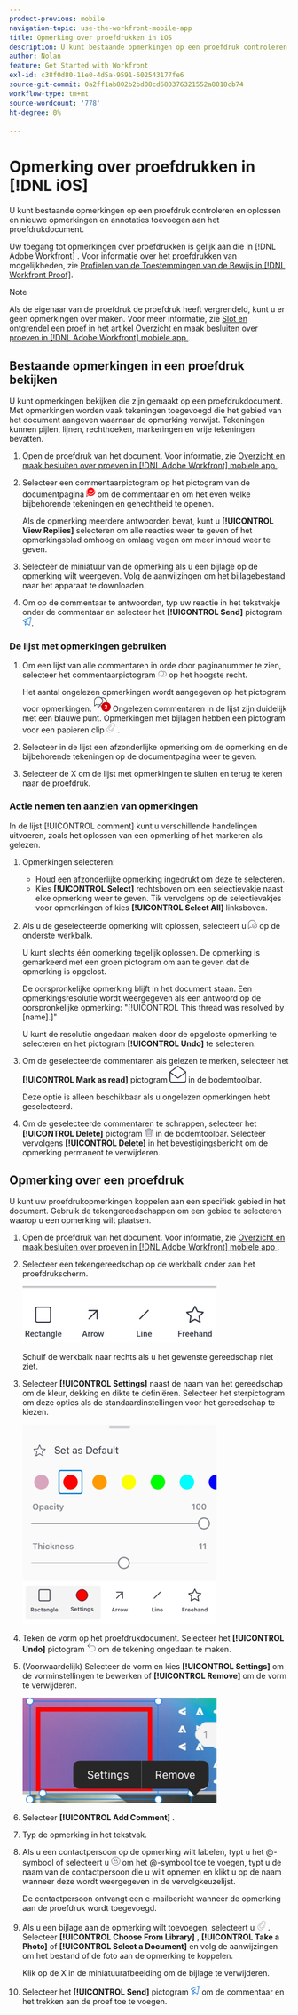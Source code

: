 ```yaml
---
product-previous: mobile
navigation-topic: use-the-workfront-mobile-app
title: Opmerking over proefdrukken in iOS
description: U kunt bestaande opmerkingen op een proefdruk controleren en oplossen en nieuwe opmerkingen en annotaties toevoegen aan het proefdrukdocument.
author: Nolan
feature: Get Started with Workfront
exl-id: c38f0d80-11e0-4d5a-9591-602543177fe6
source-git-commit: 0a2ff1ab802b2bd08cd680376321552a8018cb74
workflow-type: tm+mt
source-wordcount: '778'
ht-degree: 0%

---
```


# Opmerking over proefdrukken in [!DNL iOS]

U kunt bestaande opmerkingen op een proefdruk controleren en oplossen en nieuwe opmerkingen en annotaties toevoegen aan het proefdrukdocument.

Uw toegang tot opmerkingen over proefdrukken is gelijk aan die in [!DNL Adobe Workfront] . Voor informatie over het proefdrukken van mogelijkheden, zie [ Profielen van de Toestemmingen van de Bewijs in  [!DNL Workfront Proof]](../../../workfront-proof/wp-acct-admin/account-settings/proof-perm-profiles-in-wp.md).

>[!NOTE]
>
>Als de eigenaar van de proefdruk de proefdruk heeft vergrendeld, kunt u er geen opmerkingen over maken. Voor meer informatie, zie [ Slot en ontgrendel een proef ](../../../workfront-basics/mobile-apps/using-the-workfront-mobile-app/work-with-proofs-in-mobile-app.md#lock) in het artikel [ Overzicht en maak besluiten over proeven in  [!DNL Adobe Workfront]  mobiele app ](../../../workfront-basics/mobile-apps/using-the-workfront-mobile-app/work-with-proofs-in-mobile-app.md).

## Bestaande opmerkingen in een proefdruk bekijken

U kunt opmerkingen bekijken die zijn gemaakt op een proefdrukdocument. Met opmerkingen worden vaak tekeningen toegevoegd die het gebied van het document aangeven waarnaar de opmerking verwijst. Tekeningen kunnen pijlen, lijnen, rechthoeken, markeringen en vrije tekeningen bevatten.

1. Open de proefdruk van het document. Voor informatie, zie [ Overzicht en maak besluiten over proeven in  [!DNL Adobe Workfront]  mobiele app ](../../../workfront-basics/mobile-apps/using-the-workfront-mobile-app/work-with-proofs-in-mobile-app.md).
1. Selecteer een commentaarpictogram op het pictogram van de documentpagina ![ Commentaar op document ](assets/mobile-comment-icon-on-proofdoc-30x34.png) om de commentaar en om het even welke bijbehorende tekeningen en gehechtheid te openen.

   Als de opmerking meerdere antwoorden bevat, kunt u **[!UICONTROL View Replies]** selecteren om alle reacties weer te geven of het opmerkingsblad omhoog en omlaag vegen om meer inhoud weer te geven.

1. Selecteer de miniatuur van de opmerking als u een bijlage op de opmerking wilt weergeven. Volg de aanwijzingen om het bijlagebestand naar het apparaat te downloaden.
1. Om op de commentaar te antwoorden, typ uw reactie in het tekstvakje onder de commentaar en selecteer het **[!UICONTROL Send]** pictogram ![ verzend pictogram ](assets/mobile-send-icon-25x26.png).

### De lijst met opmerkingen gebruiken

1. Om een lijst van alle commentaren in orde door paginanummer te zien, selecteer het commentaarpictogram ![ pictogram van de Commentaar ](assets/mobile-comment-icon-30x25.png) op het hoogste recht.

   Het aantal ongelezen opmerkingen wordt aangegeven op het pictogram voor opmerkingen. ![ Aantal ongelezen commentaren ](assets/mobile-unread-comments-icon-30x27.png) Ongelezen commentaren in de lijst zijn duidelijk met een blauwe punt. Opmerkingen met bijlagen hebben een pictogram voor een papieren clip ![[!UICONTROL Attachment] ](assets/mobile-paper-clip-icon.png) .

1. Selecteer in de lijst een afzonderlijke opmerking om de opmerking en de bijbehorende tekeningen op de documentpagina weer te geven.
1. Selecteer de X om de lijst met opmerkingen te sluiten en terug te keren naar de proefdruk.

### Actie nemen ten aanzien van opmerkingen

In de lijst [!UICONTROL comment] kunt u verschillende handelingen uitvoeren, zoals het oplossen van een opmerking of het markeren als gelezen.

1. Opmerkingen selecteren:

   * Houd een afzonderlijke opmerking ingedrukt om deze te selecteren.
   * Kies **[!UICONTROL Select]** rechtsboven om een selectievakje naast elke opmerking weer te geven. Tik vervolgens op de selectievakjes voor opmerkingen of kies **[!UICONTROL Select All]** linksboven.

1. Als u de geselecteerde opmerking wilt oplossen, selecteert u ![[!UICONTROL Resolve comment] icon ](assets/mobile-resolvecomment-icon-30x30.png) op de onderste werkbalk.

   U kunt slechts één opmerking tegelijk oplossen. De opmerking is gemarkeerd met een groen pictogram om aan te geven dat de opmerking is opgelost.

   De oorspronkelijke opmerking blijft in het document staan. Een opmerkingsresolutie wordt weergegeven als een antwoord op de oorspronkelijke opmerking: &quot;[!UICONTROL This thread was resolved by [name].]&quot;

   U kunt de resolutie ongedaan maken door de opgeloste opmerking te selecteren en het pictogram **[!UICONTROL Undo]** te selecteren.

1. Om de geselecteerde commentaren als gelezen te merken, selecteer het **[!UICONTROL Mark as read]** pictogram ![ Teken als gelezen ](assets/mobile-markread-icon-30x31.png) in de bodemtoolbar.

   Deze optie is alleen beschikbaar als u ongelezen opmerkingen hebt geselecteerd.

1. Om de geselecteerde commentaren te schrappen, selecteer het **[!UICONTROL Delete]** pictogram ![ pictogram van de Schrapping ](assets/delete-30x28.png) in de bodemtoolbar. Selecteer vervolgens **[!UICONTROL Delete]** in het bevestigingsbericht om de opmerking permanent te verwijderen.

## Opmerking over een proefdruk

U kunt uw proefdrukopmerkingen koppelen aan een specifiek gebied in het document. Gebruik de tekengereedschappen om een gebied te selecteren waarop u een opmerking wilt plaatsen.

1. Open de proefdruk van het document. Voor informatie, zie [ Overzicht en maak besluiten over proeven in  [!DNL Adobe Workfront]  mobiele app ](../../../workfront-basics/mobile-apps/using-the-workfront-mobile-app/work-with-proofs-in-mobile-app.md).
1. Selecteer een tekengereedschap op de werkbalk onder aan het proefdrukscherm.

   ![ de commentaartoolbar van het Bewijs ](assets/android-proof-comment-toolbar-350x102.png)

   Schuif de werkbalk naar rechts als u het gewenste gereedschap niet ziet.

1. Selecteer **[!UICONTROL Settings]** naast de naam van het gereedschap om de kleur, dekking en dikte te definiëren. Selecteer het sterpictogram om deze opties als de standaardinstellingen voor het gereedschap te kiezen.

   ![ het hulpmiddelmontages van de Teken ](assets/ios-drawingtoolsettings-350x359.png)

1. Teken de vorm op het proefdrukdocument. Selecteer het **[!UICONTROL Undo]** pictogram ![ ongedaan maken ](assets/android-undo-icon-30x31.png) om de tekening ongedaan te maken.
1. (Voorwaardelijk) Selecteer de vorm en kies **[!UICONTROL Settings]** om de vorminstellingen te bewerken of **[!UICONTROL Remove]** om de vorm te verwijderen.

   ![ het menu van de Teken ](assets/ios-drawing-settingsremove-350x190.png)

1. Selecteer **[!UICONTROL Add Comment]** .
1. Typ de opmerking in het tekstvak.
1. Als u een contactpersoon op de opmerking wilt labelen, typt u het @-symbool of selecteert u ![[!UICONTROL Tag contact]](assets/mobile-tag-user-icon.png) om het @-symbool toe te voegen, typt u de naam van de contactpersoon die u wilt opnemen en klikt u op de naam wanneer deze wordt weergegeven in de vervolgkeuzelijst.

   De contactpersoon ontvangt een e-mailbericht wanneer de opmerking aan de proefdruk wordt toegevoegd.

1. Als u een bijlage aan de opmerking wilt toevoegen, selecteert u ![[!UICONTROL Attachment] icon ](assets/mobile-paper-clip-icon.png) . Selecteer **[!UICONTROL Choose From Library]** , **[!UICONTROL Take a Photo]** of **[!UICONTROL Select a Document]** en volg de aanwijzingen om het bestand of de foto aan de opmerking te koppelen.

   Klik op de X in de miniatuurafbeelding om de bijlage te verwijderen.

1. Selecteer het **[!UICONTROL Send]** pictogram ![ verzend pictogram ](assets/mobile-send-icon-25x26.png) om de commentaar en het trekken aan de proef toe te voegen.
